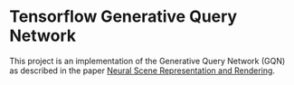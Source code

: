 # Tensorflow Generative Query Network
This project is an implementation of the Generative Query Network (GQN) as described in the paper [Neural Scene Representation and Rendering](http://science.sciencemag.org/content/360/6394/1204).
